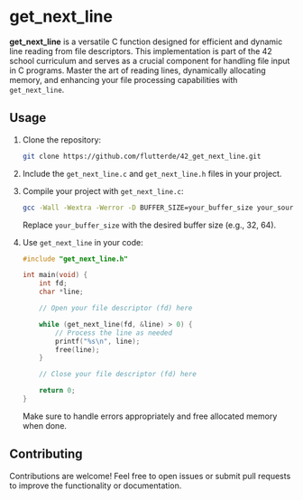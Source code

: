 # get_next_line

**get_next_line** is a versatile C function designed for efficient and dynamic line reading from file descriptors. This implementation is part of the 42 school curriculum and serves as a crucial component for handling file input in C programs. Master the art of reading lines, dynamically allocating memory, and enhancing your file processing capabilities with `get_next_line`.

## Usage

1. Clone the repository:

    ```bash
    git clone https://github.com/flutterde/42_get_next_line.git
    ```

2. Include the `get_next_line.c` and `get_next_line.h` files in your project.

3. Compile your project with `get_next_line.c`:

    ```bash
    gcc -Wall -Wextra -Werror -D BUFFER_SIZE=your_buffer_size your_source_files.c get_next_line.c -o your_executable
    ```

    Replace `your_buffer_size` with the desired buffer size (e.g., 32, 64).

4. Use `get_next_line` in your code:

    ```c
    #include "get_next_line.h"

    int main(void) {
        int fd;
        char *line;

        // Open your file descriptor (fd) here

        while (get_next_line(fd, &line) > 0) {
            // Process the line as needed
            printf("%s\n", line);
            free(line);
        }

        // Close your file descriptor (fd) here

        return 0;
    }
    ```

    Make sure to handle errors appropriately and free allocated memory when done.

## Contributing

Contributions are welcome! Feel free to open issues or submit pull requests to improve the functionality or documentation.

